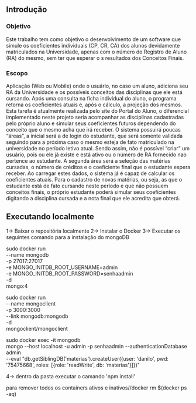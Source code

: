 <h2>Introdução</h2>
<h3>Objetivo</h3>
Este trabalho tem como objetivo o desenvolvimento de um software que simule os coeficientes individuais (CP, CR, CA) dos alunos devidamente matriculados na Universidade, apenas com o número do Registro de Aluno (RA) do mesmo, sem ter que esperar o s resultados dos Conceitos Finais.
<h3>Escopo</h3>
Aplicação (Web ou  Mobile) onde o usuário, no caso um aluno, adiciona seu RA da Universidade e os possíveis conceitos das disciplinas que ele está cursando. Após uma consulta na ficha individual do aluno, o programa retorna os coeficientes atuais e, após o cálculo, a projeção dos mesmos. Esta tarefa é atualmente realizada pelo site do Portal do Aluno, o diferencial implementado neste projeto seria acompanhar as disciplinas cadastradas pelo próprio aluno e simular seus coeficientes futuros dependendo do conceito que o mesmo acha que irá receber.
	O sistema possuirá poucas “áreas”, a inicial será a de login do estudante, que será somente validada seguindo para a próxima caso o mesmo esteja de fato matriculado na universidade no período letivo atual. Sendo assim, não é possível “criar” um usuário, pois ou ele já existe e está ativo ou o número de RA fornecido nao pertence ao estudante.
	A segunda área será a seleção das matérias cursadas, o número de créditos e o coeficiente final que o estudante espera receber. Ao carregar estes dados, o sistema já é capaz de calcular os coeficientes atuais.
	Para o cadastro de novas matérias, ou seja, as que o estudante está de fato cursando neste período e que não possuem conceitos finais, o próprio estudante poderá simular seus coeficientes digitando a disciplina cursada e a nota final que ele acredita que obterá.

<h2>Executando localmente</h2>
1-> Baixar o repositória localmente
2-> Instalar o Docker
3-> Executar os seguintes comando para a instalação do mongoDB

sudo docker run \
    --name mongodb \
    -p 27017:27017 \
    -e MONGO_INITDB_ROOT_USERNAME=admin \
    -e MONGO_INITDB_ROOT_PASSWORD=senhaadmin \
    -d \
    mongo:4

sudo docker run \
    --name mongoclient \
    -p 3000:3000 \
    --link mongodb:mongodb \
    -d \
    mongoclient/mongoclient

sudo docker exec -it mongodb \
    mongo --host localhost -u admin -p senhaadmin --authenticationDatabase admin \
    --eval "db.getSiblingDB('materias').createUser({user: 'danilo', pwd: '75475668', roles: [{role: 'readWrite', db: 'materias'}]})"

4-> dentro da pasta executar o camando 'npm install'



para remover todos os containers ativos e inativos//docker rm $(docker ps -aq)